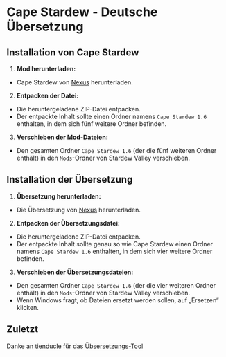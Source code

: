 # Cape Stardew - Deutsche Übersetzung

## Installation von Cape Stardew

1. **Mod herunterladen:**

- Cape Stardew von [Nexus](https://www.nexusmods.com/stardewvalley/mods/14635) herunterladen.

2. **Entpacken der Datei:**

- Die heruntergeladene ZIP-Datei entpacken.
- Der entpackte Inhalt sollte einen Ordner namens `Cape Stardew 1.6` enthalten, in dem sich fünf weitere Ordner befinden.

3. **Verschieben der Mod-Dateien:**

- Den gesamten Ordner `Cape Stardew 1.6` (der die fünf weiteren Ordner enthält) in den `Mods`-Ordner von Stardew Valley verschieben.

## Installation der Übersetzung

1. **Übersetzung herunterladen:**

- Die Übersetzung von [Nexus](https://www.nexusmods.com/stardewvalley/mods/32433) herunterladen.

2. **Entpacken der Übersetzungsdatei:**

- Die heruntergeladene ZIP-Datei entpacken.
- Der entpackte Inhalt sollte genau so wie Cape Stardew einen Ordner namens `Cape Stardew 1.6` enthalten, in dem sich vier weitere Ordner befinden.

3. **Verschieben der Übersetzungsdateien:**

- Den gesamten Ordner `Cape Stardew 1.6` (der die vier weiteren Ordner enthält) in den `Mods`-Ordner von Stardew Valley verschieben.
- Wenn Windows fragt, ob Dateien ersetzt werden sollen, auf „Ersetzen“ klicken.

## Zuletzt

Danke an [tienducle](https://www.github.com/tienducle) für das [Übsersetzungs-Tool](https://github.com/tienducle/sv-i18n-translator)